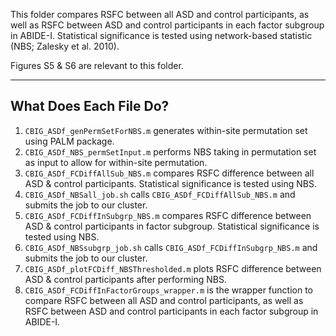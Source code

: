 This folder compares RSFC between all ASD and control participants, as well as RSFC between ASD and control participants in each factor subgroup in ABIDE-I. Statistical significance is tested using network-based statistic (NBS; Zalesky et al. 2010).

Figures S5 & S6 are relevant to this folder.

----
## What Does Each File Do?
1. `CBIG_ASDf_genPermSetForNBS.m` generates within-site permutation set using PALM package.
2. `CBIG_ASDf_NBS_permSetInput.m` performs NBS taking in permutation set as input to allow for within-site permutation.
3. `CBIG_ASDf_FCDiffAllSub_NBS.m` compares RSFC difference between all ASD & control participants. Statistical significance is tested using NBS.
4. `CBIG_ASDf_NBSall_job.sh` calls `CBIG_ASDf_FCDiffAllSub_NBS.m` and submits the job to our cluster.
5. `CBIG_ASDf_FCDiffInSubgrp_NBS.m` compares RSFC difference between ASD & control participants in factor subgroup. Statistical significance is tested using NBS.
6. `CBIG_ASDf_NBSsubgrp_job.sh` calls `CBIG_ASDf_FCDiffInSubgrp_NBS.m` and submits the job to our cluster.
7. `CBIG_ASDf_plotFCDiff_NBSThresholded.m` plots RSFC difference between ASD & control participants after performing NBS.
8. `CBIG_ASDf_FCDiffInFactorGroups_wrapper.m` is the wrapper function to compare RSFC between all ASD and control participants, as well as RSFC between ASD and control participants in each factor subgroup in ABIDE-I.
